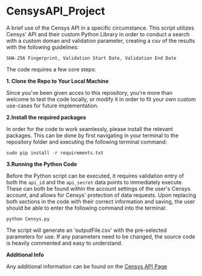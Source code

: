 # CensysAPI_Project
A brief use of the Censys API in a specific circumstance.
This script utilizes Censys' API and their custom Python Library in order to 
conduct a search with a custom doman and validation parameter, creating a csv of the results 
with the following guidelines:

`SHA-256 Fingerprint, Validation Start Date, Validation End Date`

The code requires a few core steps:

**1. Clone the Repo to Your Local Machine**

Since you've been given acces to this repository, you're more than welcome to test the code locally, or modify it
in order to fit your own custom use-cases for future implementation.

**2.Install the required packages**

In order for the code to work seamlessly, please install the relevant packages. This can be done by
first navigating in your terminal to the repository folder and
executing the following terminal command:

`sudo pip install -r requirements.txt`

**3.Running the Python Code**

Before the Python script can be executed, it requires validation entry of both the `api_id` and the `api_secret` data points to immediately execute. These can both be found within the account settings of the user's Censys account, and allows for Censys' protection of data requests. Upon replacing both sections in the code with their correct information and saving, the user should be able to enter the following command into the terminal:

`python Censys.py`

The script will generate an 'outputFile.csv' with the pre-selected parameters for use. If any parameters need to be changed,
the source code is heavily commented and easy to understand.



**Additional Info**

Any additional information can be found on the [Censys API Page](https://censys.io/api)
